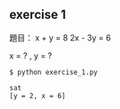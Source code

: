 ## exercise 1

題目：
x + y = 8
2x - 3y = 6

x = ? , y = ?

```
$ python exercise_1.py
```

```
sat
[y = 2, x = 6]
```

